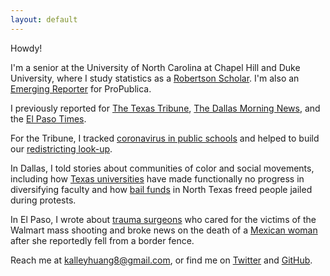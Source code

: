```yaml
---
layout: default
---
```


Howdy!

I'm a senior at the University of North Carolina at Chapel Hill and Duke University, where I study statistics as a [Robertson Scholar](https://robertsonscholars.org/). I'm also an [Emerging Reporter](https://www.propublica.org/article/meet-propublicas-emerging-reporters-for-the-2021-school-year) for ProPublica.

I previously reported for [The Texas Tribune](https://www.texastribune.org/about/staff/kalley-huang/), [The Dallas Morning News](https://www.dallasnews.com/author/kalley-huang), and the [El Paso Times](https://www.elpasotimes.com/staff/3214965001/kalley-huang/). 

For the Tribune, I tracked [coronavirus in public schools](https://www.texastribune.org/2021/09/17/texas-schools-covid-19-cases/) and helped to build our [redistricting look-up](https://apps.texastribune.org/features/2021/texas-redistricting-map/).

In Dallas, I told stories about communities of color and social movements, including how [Texas universities](https://www.dallasnews.com/news/education/2021/07/15/why-are-so-few-black-professors-tenured-texas-has-made-little-progress-despite-promises-of-change/) have made functionally no progress in diversifying faculty and how [bail funds](https://www.dallasnews.com/news/courts/2021/07/03/texas-community-bail-funds-grow-sparked-by-summer-black-lives-matter-protests/) in North Texas freed people jailed during protests.

In El Paso, I wrote about [trauma surgeons](https://www.elpasotimes.com/story/news/local/el-paso/2020/08/01/el-paso-august-3-2019-walmart-mass-shooting-trauma-surgeons-umc-recall-shock-aftermath/5540583002/) who cared for the victims of the Walmart mass shooting and broke news on the death of a [Mexican woman](https://www.elpasotimes.com/story/news/2020/08/10/family-mexican-woman-who-fell-border-wall-nm-seeks-answers/3319763001/) after she reportedly fell from a border fence.

Reach me at [kalleyhuang8@gmail.com](mailto:kalleyhuang8@gmail.com), or find me on [Twitter](https://twitter.com/KalleyHuang) and [GitHub](https://github.com/kalleyhuang/).

